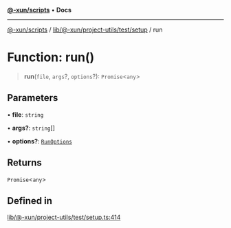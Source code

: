 [**@-xun/scripts**](../../../../../../README.md) • **Docs**

***

[@-xun/scripts](../../../../../../README.md) / [lib/@-xun/project-utils/test/setup](../README.md) / run

# Function: run()

> **run**(`file`, `args`?, `options`?): `Promise`\<`any`\>

## Parameters

• **file**: `string`

• **args?**: `string`[]

• **options?**: [`RunOptions`](../interfaces/RunOptions.md)

## Returns

`Promise`\<`any`\>

## Defined in

[lib/@-xun/project-utils/test/setup.ts:414](https://github.com/Xunnamius/xscripts/blob/154567d6fca3f6cf244137e710b029af872e1d9e/lib/@-xun/project-utils/test/setup.ts#L414)
